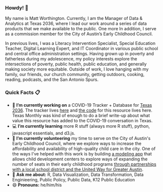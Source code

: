 ### Howdy! 👋

My name is Matt Worthington. Currently, I am the Manager of Data & Analytics at Texas 2036, where I lead our work around a series of data products that we make available to the public. One more  In addition, I serve as a commission member for the City of Austin’s Early Childhood Council.

In previous lives, I was a Literacy Intervention Specialist, Special Education Teacher, Digital Learning Expert, and IT Coordinator in various public school and central office administration settings. Having grown up in poverty and fatherless during my adolescence, my policy interests explore the intersections of poverty, public health, public education, and generally making society more equitable. Outside of work, I love hanging with my family, our friends, our church community, getting outdoors, cooking, reading, podcasts, and the San Antonio Spurs.

### Quick Facts 📋

- 🔭 **I’m currently working on** a COVID-19 Tracker + Database for [Texas 2036](https://github.com/texas-2036). The tracker lives [here](https://texas2036.shinyapps.io/covid_tracker/) and [the code](https://github.com/texas-2036/covid_tracker) for this resource lives here. Texas Monthly was kind of enough to do a brief write-up about what value this resource has added to the COVID-19 conversation in Texas.
- 💻 **I’m currently learning** more R stuff (always more R stuff), python, javascript essentials, and d3.js.
- 🌱 **I’m currently volunteering** my time to serve on the City of Austin's Early Childhood Council, where we explore ways to increase the affordability and availability of high-quality child care in the city. One of the ways I've helped with this work is by building [a modeling app](https://mrworthington.shinyapps.io/Funding_Tool/) that allows child development centers to explore ways of expanding the number of seats in their early childhood programs [through partnerships with a local school district and the United Way for Greater Austin](https://www.statesman.com/news/20190324/austin-district-united-way-will-pair-up-to-expand-pre-k-push).
- 💬 **Ask me about:** R, Data Visualization, Data Transformation, Data Enginieering, Public Policy, Public Data, K12 Public Education
- 😄 **Pronouns:** he/him/his
